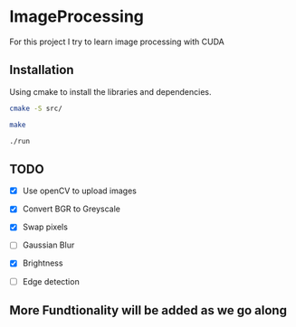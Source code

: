 # ImageProcessing

For this project I try to learn image processing with CUDA

## Installation

Using cmake to install the libraries and dependencies.

```bash
cmake -S src/

make

./run
```
## TODO

- [x] Use openCV to upload images
- [x] Convert BGR to Greyscale
- [x] Swap pixels
- [ ] Gaussian Blur
- [x] Brightness
- [ ] Edge detection


## More Fundtionality will be added as we go along
